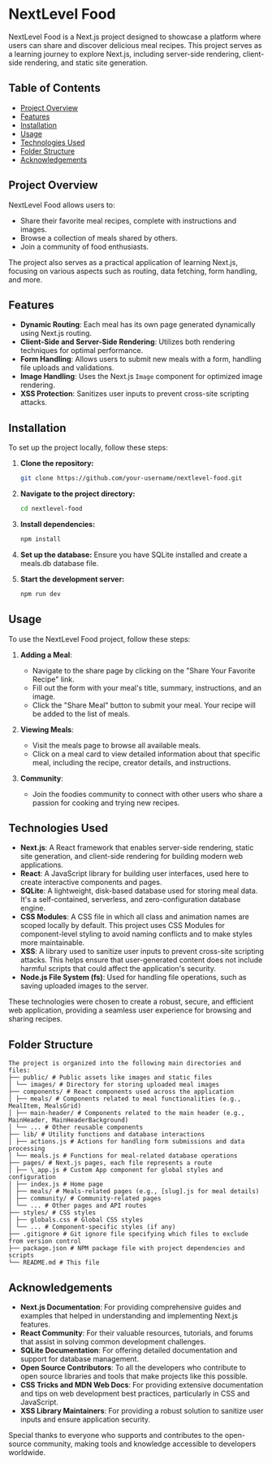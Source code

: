 # NextLevel Food

NextLevel Food is a Next.js project designed to showcase a platform where users can share and discover delicious meal recipes. This project serves as a learning journey to explore Next.js, including server-side rendering, client-side rendering, and static site generation.

## Table of Contents

- [Project Overview](#project-overview)
- [Features](#features)
- [Installation](#installation)
- [Usage](#usage)
- [Technologies Used](#technologies-used)
- [Folder Structure](#folder-structure)
- [Acknowledgements](#acknowledgements)

## Project Overview

NextLevel Food allows users to:

- Share their favorite meal recipes, complete with instructions and images.
- Browse a collection of meals shared by others.
- Join a community of food enthusiasts.

The project also serves as a practical application of learning Next.js, focusing on various aspects such as routing, data fetching, form handling, and more.

## Features

- **Dynamic Routing**: Each meal has its own page generated dynamically using Next.js routing.
- **Client-Side and Server-Side Rendering**: Utilizes both rendering techniques for optimal performance.
- **Form Handling**: Allows users to submit new meals with a form, handling file uploads and validations.
- **Image Handling**: Uses the Next.js `Image` component for optimized image rendering.
- **XSS Protection**: Sanitizes user inputs to prevent cross-site scripting attacks.

## Installation

To set up the project locally, follow these steps:

1. **Clone the repository:**
   ```bash
   git clone https://github.com/your-username/nextlevel-food.git
   ```
2. **Navigate to the project directory:**
   ```bash
   cd nextlevel-food
   ```
3. **Install dependencies:**
   ```bash
   npm install
   ```
4. **Set up the database:**
   Ensure you have SQLite installed and create a meals.db database file.

5. **Start the development server:**
   ```bash
   npm run dev
   ```

## Usage

To use the NextLevel Food project, follow these steps:

1. **Adding a Meal**:

   - Navigate to the share page by clicking on the "Share Your Favorite Recipe" link.
   - Fill out the form with your meal's title, summary, instructions, and an image.
   - Click the "Share Meal" button to submit your meal. Your recipe will be added to the list of meals.

2. **Viewing Meals**:

   - Visit the meals page to browse all available meals.
   - Click on a meal card to view detailed information about that specific meal, including the recipe, creator details, and instructions.

3. **Community**:
   - Join the foodies community to connect with other users who share a passion for cooking and trying new recipes.

## Technologies Used

- **Next.js**: A React framework that enables server-side rendering, static site generation, and client-side rendering for building modern web applications.
- **React**: A JavaScript library for building user interfaces, used here to create interactive components and pages.
- **SQLite**: A lightweight, disk-based database used for storing meal data. It's a self-contained, serverless, and zero-configuration database engine.
- **CSS Modules**: A CSS file in which all class and animation names are scoped locally by default. This project uses CSS Modules for component-level styling to avoid naming conflicts and to make styles more maintainable.
- **XSS**: A library used to sanitize user inputs to prevent cross-site scripting attacks. This helps ensure that user-generated content does not include harmful scripts that could affect the application's security.
- **Node.js File System (fs)**: Used for handling file operations, such as saving uploaded images to the server.

These technologies were chosen to create a robust, secure, and efficient web application, providing a seamless user experience for browsing and sharing recipes.

## Folder Structure

```
The project is organized into the following main directories and files:
├── public/ # Public assets like images and static files
│ └── images/ # Directory for storing uploaded meal images
├── components/ # React components used across the application
│ ├── meals/ # Components related to meal functionalities (e.g., MealItem, MealsGrid)
│ ├── main-header/ # Components related to the main header (e.g., MainHeader, MainHeaderBackground)
│ └── ... # Other reusable components
├── lib/ # Utility functions and database interactions
│ ├── actions.js # Actions for handling form submissions and data processing
│ └── meals.js # Functions for meal-related database operations
├── pages/ # Next.js pages, each file represents a route
│ ├── \_app.js # Custom App component for global styles and configuration
│ ├── index.js # Home page
│ ├── meals/ # Meals-related pages (e.g., [slug].js for meal details)
│ ├── community/ # Community-related pages
│ └── ... # Other pages and API routes
├── styles/ # CSS styles
│ ├── globals.css # Global CSS styles
│ └── ... # Component-specific styles (if any)
├── .gitignore # Git ignore file specifying which files to exclude from version control
├── package.json # NPM package file with project dependencies and scripts
└── README.md # This file
```

## Acknowledgements

- **Next.js Documentation**: For providing comprehensive guides and examples that helped in understanding and implementing Next.js features.
- **React Community**: For their valuable resources, tutorials, and forums that assist in solving common development challenges.
- **SQLite Documentation**: For offering detailed documentation and support for database management.
- **Open Source Contributors**: To all the developers who contribute to open source libraries and tools that make projects like this possible.
- **CSS Tricks and MDN Web Docs**: For providing extensive documentation and tips on web development best practices, particularly in CSS and JavaScript.
- **XSS Library Maintainers**: For providing a robust solution to sanitize user inputs and ensure application security.

Special thanks to everyone who supports and contributes to the open-source community, making tools and knowledge accessible to developers worldwide.
